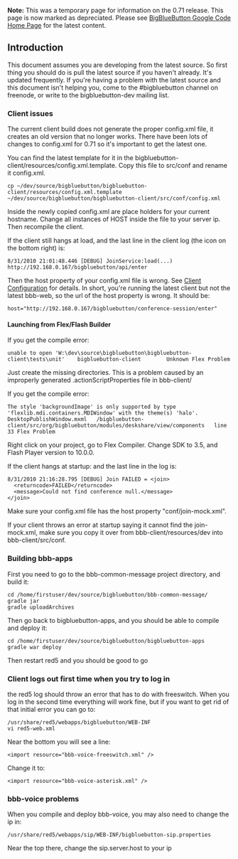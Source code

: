 **Note:** This was a temporary page for information on the 0.71 release.  This page is now marked as depreciated.  Please see [BigBlueButton Google Code Home Page](http://code.google.com/p/bigbluebutton/) for the latest content.

## Introduction ##
This document assumes you are developing from the latest source. So first thing you should do is pull the latest source if you haven't already. It's updated frequently. If you're having a problem with the latest source and this document isn't helping you, come to the #bigbluebutton channel on freenode, or write to the bigbluebutton-dev mailing list.

### Client issues ###
The current client build does not generate the proper config.xml file, it creates an old version that no longer works.  There have been lots of changes to config.xml for 0.71 so it's important to get the latest one.

You can find the latest template for it in the bigbluebutton-client/resources/config.xml.template. Copy this file to src/conf and rename it config.xml.
```
cp ~/dev/source/bigbluebutton/bigbluebutton-client/resources/config.xml.template ~/dev/source/bigbluebutton/bigbluebutton-client/src/conf/config.xml
```

Inside the newly copied config.xml are place holders for your current hostname. Change all instances of HOST inside the file to your server ip. Then recompile the client.

If the client still hangs at load, and the last line in the client log (the icon on the bottom right) is:
```
8/31/2010 21:01:48.446 [DEBUG] JoinService:load(...) http://192.168.0.167/bigbluebutton/api/enter
```

Then the host property of your config.xml file is wrong. See [Client Configuration](http://code.google.com/p/bigbluebutton/wiki/ClientConfiguration#application) for details. In short, you're running the latest client but not the latest bbb-web, so the url of the host property is wrong. It should be:
```
host="http://192.168.0.167/bigbluebutton/conference-session/enter"
```

#### Launching from Flex/Flash Builder ####
If you get the compile error:
```
unable to open 'W:\dev\source\bigbluebutton\bigbluebutton-client\tests\unit'	bigbluebutton-client		Unknown	Flex Problem
```
Just create the missing directories. This is a problem caused by an improperly generated .actionScriptProperties file in bbb-client/


If you get the compile error:
```
The style 'backgroundImage' is only supported by type 'flexlib.mdi.containers.MDIWindow' with the theme(s) 'halo'.	DesktopPublishWindow.mxml	/bigbluebutton-client/src/org/bigbluebutton/modules/deskshare/view/components	line 33	Flex Problem
```
Right click on your project, go to Flex Compiler. Change SDK to 3.5, and Flash Player version to 10.0.0.

If the client hangs at startup:
and the last line in the log is:
```
8/31/2010 21:16:28.795 [DEBUG] Join FAILED = <join>
  <returncode>FAILED</returncode>
  <message>Could not find conference null.</message>
</join>
```
Make sure your config.xml file has the host property "conf/join-mock.xml".

If your client throws an error at startup saying it cannot find the join-mock.xml, make sure you copy it over from bbb-client/resources/dev into bbb-client/src/conf.

### Building bbb-apps ###
First you need to go to the bbb-common-message project directory, and build it:
```
cd /home/firstuser/dev/source/bigbluebutton/bbb-common-message/
gradle jar
gradle uploadArchives
```
Then go back to bigbluebutton-apps, and you should be able to compile and deploy it:
```
cd /home/firstuser/dev/source/bigbluebutton/bigbluebutton-apps
gradle war deploy
```
Then restart red5 and you should be good to go

### Client logs out first time when you try to log in ###
the red5 log should throw an error that has to do with freeswitch. When you log in the second time everything will work fine, but if you want to get rid of that initial error you can go to:
```
/usr/share/red5/webapps/bigbluebutton/WEB-INF
vi red5-web.xml
```
Near the bottom you will see a line:
```
<import resource="bbb-voice-freeswitch.xml" />
```
Change it to:
```
<import resource="bbb-voice-asterisk.xml" />
```

### bbb-voice problems ###
When you compile and deploy bbb-voice, you may also need to change the ip in:
```
/usr/share/red5/webapps/sip/WEB-INF/bigbluebutton-sip.properties
```
Near the top there, change the sip.server.host to your ip